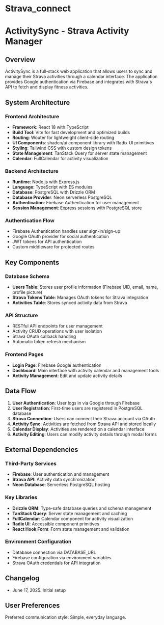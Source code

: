 # Strava_connect
# ActivitySync - Strava Activity Manager

## Overview
ActivitySync is a full-stack web application that allows users to sync and manage their Strava activities through a calendar interface. The application provides Google authentication via Firebase and integrates with Strava's API to fetch and display fitness activities.

## System Architecture

### Frontend Architecture
- **Framework**: React 18 with TypeScript
- **Build Tool**: Vite for fast development and optimized builds
- **Routing**: Wouter for lightweight client-side routing
- **UI Components**: shadcn/ui component library with Radix UI primitives
- **Styling**: Tailwind CSS with custom design tokens
- **State Management**: TanStack Query for server state management
- **Calendar**: FullCalendar for activity visualization

### Backend Architecture
- **Runtime**: Node.js with Express.js
- **Language**: TypeScript with ES modules
- **Database**: PostgreSQL with Drizzle ORM
- **Database Provider**: Neon serverless PostgreSQL
- **Authentication**: Firebase Authentication for user management
- **Session Management**: Express sessions with PostgreSQL store

### Authentication Flow
- Firebase Authentication handles user sign-in/sign-up
- Google OAuth provider for social authentication
- JWT tokens for API authentication
- Custom middleware for protected routes

## Key Components

### Database Schema
- **Users Table**: Stores user profile information (Firebase UID, email, name, profile picture)
- **Strava Tokens Table**: Manages OAuth tokens for Strava integration
- **Activities Table**: Stores synced activity data from Strava

### API Structure
- RESTful API endpoints for user management
- Activity CRUD operations with user isolation
- Strava OAuth callback handling
- Automatic token refresh mechanism

### Frontend Pages
- **Login Page**: Firebase Google authentication
- **Dashboard**: Main interface with activity calendar and management tools
- **Activity Management**: Edit and update activity details

## Data Flow

1. **User Authentication**: User logs in via Google through Firebase
2. **User Registration**: First-time users are registered in PostgreSQL database
3. **Strava Connection**: Users can connect their Strava account via OAuth
4. **Activity Sync**: Activities are fetched from Strava API and stored locally
5. **Calendar Display**: Activities are rendered on a calendar interface
6. **Activity Editing**: Users can modify activity details through modal forms

## External Dependencies

### Third-Party Services
- **Firebase**: User authentication and management
- **Strava API**: Activity data synchronization
- **Neon Database**: Serverless PostgreSQL hosting

### Key Libraries
- **Drizzle ORM**: Type-safe database queries and schema management
- **TanStack Query**: Server state management and caching
- **FullCalendar**: Calendar component for activity visualization
- **Radix UI**: Accessible component primitives
- **React Hook Form**: Form state management and validation



### Environment Configuration
- Database connection via DATABASE_URL
- Firebase configuration via environment variables
- Strava OAuth credentials for API integration

## Changelog
- June 17, 2025. Initial setup

## User Preferences
Preferred communication style: Simple, everyday language.
